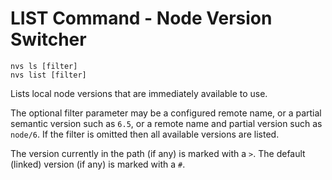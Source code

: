 # LIST Command - Node Version Switcher

    nvs ls [filter]
    nvs list [filter]

Lists local node versions that are immediately available to use.

The optional filter parameter may be a configured remote name, or a partial semantic version such as `6.5`, or a remote name and partial version such as `node/6`. If the filter is omitted then all available versions are listed.

The version currently in the path (if any) is marked with a `>`.
The default (linked) version (if any) is marked with a `#`.
